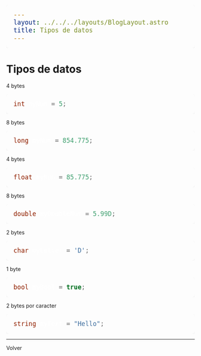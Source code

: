 ```yaml
---
layout: ../../../layouts/BlogLayout.astro
title: Tipos de datos
---
```


# Tipos de datos

4 bytes

```csharp
int myNum = 5;
```

8 bytes

```csharp
long myNum = 854.775;
```

4 bytes

```csharp
float myNum = 85.775;
```

8 bytes

```csharp
double myDoubleNum = 5.99D;
```

2 bytes

```csharp
char myLetter = 'D';
```

1 byte

```csharp
bool myBool = true;
```

2 bytes por caracter

```csharp
string myText = "Hello";
```

<hr>

<p class="link-back-container">
  <a class="link-back" href="/blog/csharp">Volver</a>
</p>

<style>
  .link-back-container {
    margin: 0;
  }

  .link-back {
    color: var(--color-text);
    text-decoration: none;
    cursor: pointer;
  }

  .link-back:hover {
    color: crimson
  }

pre code {
  background: #232136;
  color: #fff;
  border-radius: 8px;
  padding: 1rem 1.2rem;
  display: block;
  font-size: 1.05rem;
  font-family: 'Fira Mono', 'Consolas', 'Menlo', monospace;
  line-height: 1.6;
  box-shadow: 0 2px 8px rgba(0,0,0,0.04);
  overflow-x: auto;
}
pre code:hover {
  background: #343152ff;
}
pre {
  background: #232136;
  border-radius: 8px;
  margin: 1.2rem 0;
  padding: 0;
  box-shadow: 0 2px 8px rgba(0,0,0,0.04);
  overflow-x: auto;
}
</style>
